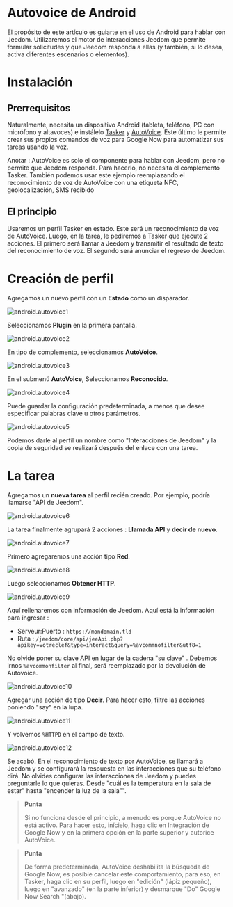 # Autovoice de Android

El propósito de este artículo es guiarte en el uso de Android para hablar con Jeedom. Utilizaremos el motor de interacciones Jeedom que permite formular solicitudes y que Jeedom responda a ellas (y también, si lo desea, activa diferentes escenarios o elementos).

# Instalación

## Prerrequisitos

Naturalmente, necesita un dispositivo Android (tableta, teléfono, PC con micrófono y altavoces) e instálelo [Tasker](https://play.google.com/store/apps/details?id=net.dinglisch.android.taskerm&hl=fr) y [AutoVoice](https://play.google.com/store/apps/details?id=com.joaomgcd.autovoice&hl=fr). Este último le permite crear sus propios comandos de voz para Google Now para automatizar sus tareas usando la voz.

Anotar : AutoVoice es solo el componente para hablar con Jeedom, pero no permite que Jeedom responda. Para hacerlo, no necesita el complemento Tasker. También podemos usar este ejemplo reemplazando el reconocimiento de voz de AutoVoice con una etiqueta NFC, geolocalización, SMS recibido

## El principio

Usaremos un perfil Tasker en estado. Este será un reconocimiento de voz de AutoVoice. Luego, en la tarea, le pediremos a Tasker que ejecute 2 acciones. El primero será llamar a Jeedom y transmitir el resultado de texto del reconocimiento de voz. El segundo será anunciar el regreso de Jeedom.

# Creación de perfil

Agregamos un nuevo perfil con un **Estado** como un disparador.

![android.autovoice1](images/android.autovoice1.png)

Seleccionamos **Plugin** en la primera pantalla.

![android.autovoice2](images/android.autovoice2.png)

En tipo de complemento, seleccionamos **AutoVoice**.

![android.autovoice3](images/android.autovoice3.png)

En el submenú **AutoVoice**, Seleccionamos **Reconocido**.

![android.autovoice4](images/android.autovoice4.png)

Puede guardar la configuración predeterminada, a menos que desee
especificar palabras clave u otros parámetros.

![android.autovoice5](images/android.autovoice5.png)

Podemos darle al perfil un nombre como "Interacciones de Jeedom" y la copia de seguridad se realizará después del enlace con una tarea.

# La tarea

Agregamos un **nueva tarea** al perfil recién creado. Por ejemplo, podría llamarse "API de Jeedom".

![android.autovoice6](images/android.autovoice6.png)

La tarea finalmente agrupará 2 acciones : **Llamada API** y **decir de nuevo**.

![android.autovoice7](images/android.autovoice7.png)

Primero agregaremos una acción tipo **Red**.

![android.autovoice8](images/android.autovoice8.png)

Luego seleccionamos **Obtener HTTP**.

![android.autovoice9](images/android.autovoice9.png)

Aquí rellenaremos con información de Jeedom. Aquí está la información para ingresar :

-   Serveur:Puerto : ``https://mondomain.tld``
-   Ruta : ``/jeedom/core/api/jeeApi.php?apikey=votreclef&type=interact&query=%avcommnofilter&utf8=1``

No olvide poner su clave API en lugar de la cadena "su clave" . Debemos irnos ``%avcommonfilter`` al final, será reemplazado por la devolución de Autovoice.

![android.autovoice10](images/android.autovoice10.png)

Agregar una acción de tipo **Decir**. Para hacer esto, filtre las acciones poniendo "say" en la lupa.

![android.autovoice11](images/android.autovoice11.png)

Y volvemos ``%HTTPD`` en el campo de texto.

![android.autovoice12](images/android.autovoice12.png)

Se acabó. En el reconocimiento de texto por AutoVoice, se llamará a Jeedom y se configurará la respuesta en las interacciones que su teléfono dirá. No olvides configurar las interacciones de Jeedom y puedes preguntarle lo que quieras. Desde "cuál es la temperatura en la sala de estar" hasta "encender la luz de la sala"".

> **Punta**
>
> Si no funciona desde el principio, a menudo es porque AutoVoice no está activo. Para hacer esto, inícielo, haga clic en Integración de Google Now y en la primera opción en la parte superior y autorice AutoVoice.

> **Punta**
>
> De forma predeterminada, AutoVoice deshabilita la búsqueda de Google Now, es posible cancelar este comportamiento, para eso, en Tasker, haga clic en su perfil, luego en "edición" (lápiz pequeño), luego en "avanzado" (en la parte inferior) y desmarque "Do" Google Now Search "(abajo).
